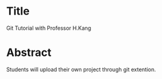 # Title
Git Tutorial with Professor H.Kang

# Abstract
Students will upload their own project through git extention.
